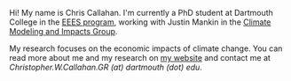 Hi! My name is Chris Callahan. I'm currently a PhD student at Dartmouth College in the [EEES program](https://sites.dartmouth.edu/EEES/), working with Justin Mankin in the [Climate Modeling and Impacts Group](https://jsmankin.github.io).

My research focuses on the economic impacts of climate change. You can read more about me and my research on [my website](christophercallahan.me) and contact me at _Christopher.W.Callahan.GR (at) dartmouth (dot) edu_.
